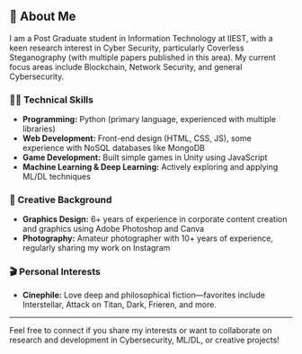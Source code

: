 ## 👋 About Me

I am a Post Graduate student in Information Technology at IIEST, with a keen research interest in Cyber Security, particularly Coverless Steganography (with multiple papers published in this area). My current focus areas include Blockchain, Network Security, and general Cybersecurity.

### 🧑‍💻 Technical Skills
- **Programming:** Python (primary language, experienced with multiple libraries)
- **Web Development:** Front-end design (HTML, CSS, JS), some experience with NoSQL databases like MongoDB
- **Game Development:** Built simple games in Unity using JavaScript
- **Machine Learning & Deep Learning:** Actively exploring and applying ML/DL techniques

### 🎨 Creative Background
- **Graphics Design:** 6+ years of experience in corporate content creation and graphics using Adobe Photoshop and Canva
- **Photography:** Amateur photographer with 10+ years of experience, regularly sharing my work on Instagram

### 🎬 Personal Interests
- **Cinephile:** Love deep and philosophical fiction—favorites include Interstellar, Attack on Titan, Dark, Frieren, and more.

---

Feel free to connect if you share my interests or want to collaborate on research and development in Cybersecurity, ML/DL, or creative projects!
